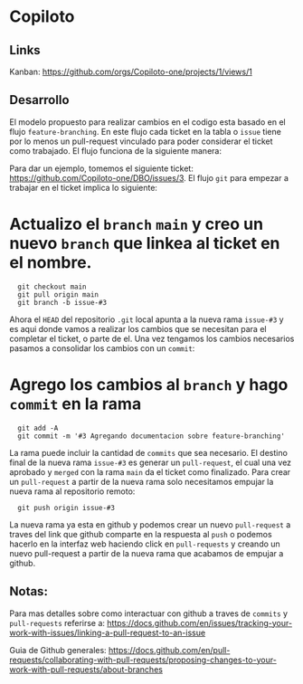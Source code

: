 Copiloto
========

Links
-----

Kanban: https://github.com/orgs/Copiloto-one/projects/1/views/1


Desarrollo
----------

El modelo propuesto para realizar cambios en el codigo esta basado en el flujo `feature-branching`. En este flujo cada ticket en la tabla o `issue` tiene por lo menos un pull-request vinculado para poder considerar el ticket como trabajado. El flujo funciona de la siguiente manera:

Para dar un ejemplo, tomemos el siguiente ticket: https://github.com/Copiloto-one/DBO/issues/3. El flujo `git` para empezar a trabajar en el ticket implica lo siguiente:

# Actualizo el `branch` `main` y creo un nuevo `branch` que linkea al ticket en el nombre.
```
  git checkout main
  git pull origin main
  git branch -b issue-#3
```

Ahora el `HEAD` del repositorio `.git` local apunta a la nueva rama `issue-#3` y es aqui donde vamos a realizar los cambios que se necesitan para el completar el ticket, o parte de el. Una vez tengamos los cambios necesarios pasamos a consolidar los cambios con un `commit`:

# Agrego los cambios al `branch` y hago `commit` en la rama
```
  git add -A
  git commit -m '#3 Agregando documentacion sobre feature-branching'
```

La rama puede incluir la cantidad de `commits` que sea necesario. El destino final de la nueva rama `issue-#3` es generar un `pull-request`, el cual una vez aprobado y `merged` con la rama `main` da el ticket como finalizado. Para crear un `pull-request` a partir de la nueva rama solo necesitamos empujar la nueva rama al repositorio remoto:

```
  git push origin issue-#3
```

La nueva rama ya esta en github y podemos crear un nuevo `pull-request` a traves del link que github comparte en la respuesta al `push` o podemos hacerlo en la interfaz web haciendo click en `pull-requests` y creando un nuevo pull-request a partir de la nueva rama que acabamos de empujar a github.

Notas:
------
Para mas detalles sobre como interactuar con github a traves de `commits` y `pull-requests` referirse a:
https://docs.github.com/en/issues/tracking-your-work-with-issues/linking-a-pull-request-to-an-issue

Guia de Github generales: https://docs.github.com/en/pull-requests/collaborating-with-pull-requests/proposing-changes-to-your-work-with-pull-requests/about-branches

